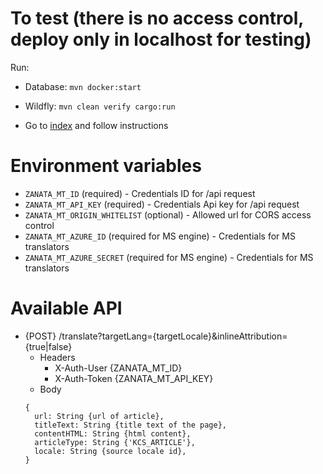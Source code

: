 # To test (there is no access control, deploy only in localhost for testing)

Run:

- Database: `mvn docker:start`
- Wildfly:  `mvn clean verify cargo:run`

- Go to [index](/) and follow instructions

# Environment variables

- `ZANATA_MT_ID` (required) - Credentials ID for /api request
- `ZANATA_MT_API_KEY` (required) - Credentials Api key for /api request
- `ZANATA_MT_ORIGIN_WHITELIST` (optional) - Allowed url for CORS access control
- `ZANATA_MT_AZURE_ID` (required for MS engine) - Credentials for MS translators
- `ZANATA_MT_AZURE_SECRET` (required for MS engine) - Credentials for MS translators

# Available API

- {POST} /translate?targetLang={targetLocale}&inlineAttribution={true|false} 
   - Headers
     - X-Auth-User {ZANATA_MT_ID}
     - X-Auth-Token {ZANATA_MT_API_KEY}
   - Body 
   ```
   {
     url: String {url of article},
     titleText: String {title text of the page},
     contentHTML: String {html content},
     articleType: String {'KCS_ARTICLE'},
     locale: String {source locale id},
   }
   ```